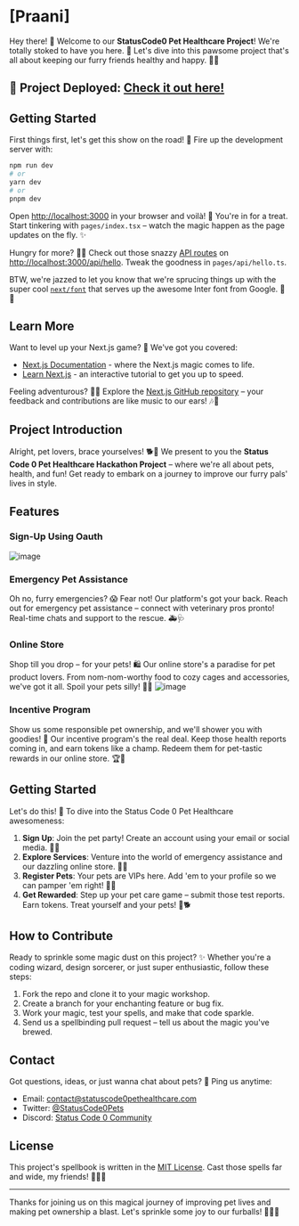 # [Praani]

Hey there! 🐾 Welcome to our **StatusCode0 Pet Healthcare Project**! We're totally stoked to have you here. 🎉 Let's dive into this pawsome project that's all about keeping our furry friends healthy and happy. 🐶🐱

## 🚀 Project Deployed: [Check it out here!](https://example.com)

## Getting Started

First things first, let's get this show on the road! 🚗 Fire up the development server with:

```bash
npm run dev
# or
yarn dev
# or
pnpm dev
```

Open [http://localhost:3000](http://localhost:3000) in your browser and voilà! 🌟 You're in for a treat. Start tinkering with `pages/index.tsx` – watch the magic happen as the page updates on the fly. ✨

Hungry for more? 🍔🌮 Check out those snazzy [API routes](https://nextjs.org/docs/api-routes/introduction) on [http://localhost:3000/api/hello](http://localhost:3000/api/hello). Tweak the goodness in `pages/api/hello.ts`.

BTW, we're jazzed to let you know that we're sprucing things up with the super cool [`next/font`](https://nextjs.org/docs/basic-features/font-optimization) that serves up the awesome Inter font from Google. 🎨💅

## Learn More

Want to level up your Next.js game? 🚀 We've got you covered:

- [Next.js Documentation](https://nextjs.org/docs) - where the Next.js magic comes to life.
- [Learn Next.js](https://nextjs.org/learn) - an interactive tutorial to get you up to speed.

Feeling adventurous? 🕵️‍♂️ Explore the [Next.js GitHub repository](https://github.com/vercel/next.js/) – your feedback and contributions are like music to our ears! 🎶🎵

## Project Introduction

Alright, pet lovers, brace yourselves! 🐕🐾 We present to you the **Status Code 0 Pet Healthcare Hackathon Project** – where we're all about pets, health, and fun! Get ready to embark on a journey to improve our furry pals' lives in style.

## Features

### Sign-Up Using Oauth

![image](https://github.com/arup-basak/mlh-encode-1010/assets/108953684/57c422ea-eb54-4096-a305-22b8bf19ec53)


### Emergency Pet Assistance

Oh no, furry emergencies? 😱 Fear not! Our platform's got your back. Reach out for emergency pet assistance – connect with veterinary pros pronto! Real-time chats and support to the rescue. 🚑🩺

### Online Store

Shop till you drop – for your pets! 🛍️ Our online store's a paradise for pet product lovers. From nom-nom-worthy food to cozy cages and accessories, we've got it all. Spoil your pets silly! 🐾💖
![image](https://github.com/arup-basak/mlh-encode-1010/assets/108953684/4e5280ac-de5a-4bc1-90cd-774b453e2fed)




### Incentive Program

Show us some responsible pet ownership, and we'll shower you with goodies! 🎁 Our incentive program's the real deal. Keep those health reports coming in, and earn tokens like a champ. Redeem them for pet-tastic rewards in our online store. 🏆🛒

## Getting Started

Let's do this! 👊 To dive into the Status Code 0 Pet Healthcare awesomeness:

1. **Sign Up**: Join the pet party! Create an account using your email or social media. 📧🎉
2. **Explore Services**: Venture into the world of emergency assistance and our dazzling online store. 🚀🛒
3. **Register Pets**: Your pets are VIPs here. Add 'em to your profile so we can pamper 'em right! 🐩🐾
4. **Get Rewarded**: Step up your pet care game – submit those test reports. Earn tokens. Treat yourself and your pets! 🎈🐕

## How to Contribute

Ready to sprinkle some magic dust on this project? ✨ Whether you're a coding wizard, design sorcerer, or just super enthusiastic, follow these steps:

1. Fork the repo and clone it to your magic workshop.
2. Create a branch for your enchanting feature or bug fix.
3. Work your magic, test your spells, and make that code sparkle.
4. Send us a spellbinding pull request – tell us about the magic you've brewed.

## Contact

Got questions, ideas, or just wanna chat about pets? 🐾 Ping us anytime:

- Email: contact@statuscode0pethealthcare.com
- Twitter: [@StatusCode0Pets](https://twitter.com/StatusCode0Pets)
- Discord: [Status Code 0 Community](https://discord.com/invite/statuscode0)

## License

This project's spellbook is written in the [MIT License](LICENSE). Cast those spells far and wide, my friends! 🧙‍♂️🔮

---

Thanks for joining us on this magical journey of improving pet lives and making pet ownership a blast. Let's sprinkle some joy to our furballs! 🐾✨🎈
